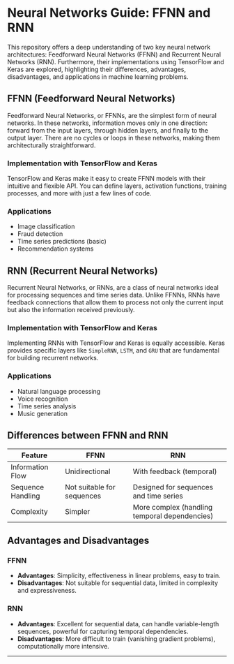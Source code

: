 # Neural Networks Guide: FFNN and RNN

This repository offers a deep understanding of two key neural network architectures: Feedforward Neural Networks (FFNN) and Recurrent Neural Networks (RNN). Furthermore, their implementations using TensorFlow and Keras are explored, highlighting their differences, advantages, disadvantages, and applications in machine learning problems.

## FFNN (Feedforward Neural Networks)

Feedforward Neural Networks, or FFNNs, are the simplest form of neural networks. In these networks, information moves only in one direction: forward from the input layers, through hidden layers, and finally to the output layer. There are no cycles or loops in these networks, making them architecturally straightforward.

### Implementation with TensorFlow and Keras
TensorFlow and Keras make it easy to create FFNN models with their intuitive and flexible API. You can define layers, activation functions, training processes, and more with just a few lines of code.

### Applications
- Image classification
- Fraud detection
- Time series predictions (basic)
- Recommendation systems

## RNN (Recurrent Neural Networks)

Recurrent Neural Networks, or RNNs, are a class of neural networks ideal for processing sequences and time series data. Unlike FFNNs, RNNs have feedback connections that allow them to process not only the current input but also the information received previously.

### Implementation with TensorFlow and Keras
Implementing RNNs with TensorFlow and Keras is equally accessible. Keras provides specific layers like `SimpleRNN`, `LSTM`, and `GRU` that are fundamental for building recurrent networks.

### Applications
- Natural language processing
- Voice recognition
- Time series analysis
- Music generation

## Differences between FFNN and RNN

| Feature | FFNN | RNN |
| --- | --- | --- |
| Information Flow | Unidirectional | With feedback (temporal) |
| Sequence Handling | Not suitable for sequences | Designed for sequences and time series |
| Complexity | Simpler | More complex (handling temporal dependencies) |

## Advantages and Disadvantages

### FFNN
- **Advantages**: Simplicity, effectiveness in linear problems, easy to train.
- **Disadvantages**: Not suitable for sequential data, limited in complexity and expressiveness.

### RNN
- **Advantages**: Excellent for sequential data, can handle variable-length sequences, powerful for capturing temporal dependencies.
- **Disadvantages**: More difficult to train (vanishing gradient problems), computationally more intensive.

---



